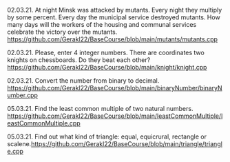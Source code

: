 02.03.21. At night Minsk was attacked by mutants. Every night they multiply by some percent. Every day the municipal service destroyed mutants. How many days will the workers of the housing and communal services celebrate the victory over the mutants.  https://github.com/Gerakl22/BaseCourse/blob/main/mutants/mutants.cpp

02.03.21. Please, enter 4 integer numbers. There are coordinates two knights on chessboards. Do they beat each other? https://github.com/Gerakl22/BaseCourse/blob/main/knight/knight.cpp

02.03.21. Convert the number from binary to decimal. https://github.com/Gerakl22/BaseCourse/blob/main/binaryNumber/binaryNumber.cpp

05.03.21. Find the least common multiple of two natural numbers. https://github.com/Gerakl22/BaseCourse/blob/main/leastCommonMultiple/leastCommonMultiple.cpp

05.03.21. Find out what kind of triangle: equal, equicrural, rectangle or scalene.https://github.com/Gerakl22/BaseCourse/blob/main/triangle/triangle.cpp




